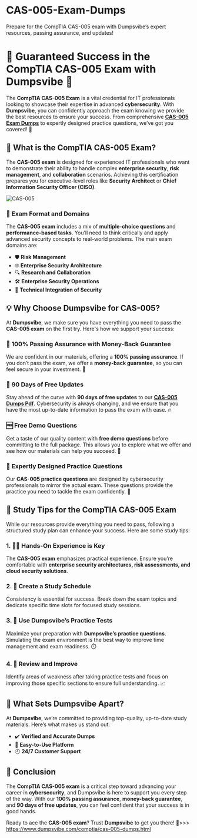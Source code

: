# CAS-005-Exam-Dumps
Prepare for the CompTIA CAS-005 exam with Dumpsvibe’s expert resources, passing assurance, and updates!
# 🎯 Guaranteed Success in the CompTIA CAS-005 Exam with Dumpsvibe 💼

The **CompTIA CAS-005 Exam** is a vital credential for IT professionals looking to showcase their expertise in advanced **cybersecurity**. With **Dumpsvibe**, you can confidently approach the exam knowing we provide the best resources to ensure your success. From comprehensive **[CAS-005 Exam Dumps](https://www.dumpsvibe.com/comptia/cas-005-dumps.html)** to expertly designed practice questions, we’ve got you covered! 🚀

## 📘 What is the CompTIA CAS-005 Exam?

The **CAS-005 exam** is designed for experienced IT professionals who want to demonstrate their ability to handle complex **enterprise security**, **risk management**, and **collaboration** scenarios. Achieving this certification prepares you for executive-level roles like **Security Architect** or **Chief Information Security Officer (CISO)**.

![CAS-005](https://github.com/user-attachments/assets/89d208f9-7209-4baa-9957-ca9a69b9cc21)


### 📝 Exam Format and Domains

The **CAS-005 exam** includes a mix of **multiple-choice questions** and **performance-based tasks**. You’ll need to think critically and apply advanced security concepts to real-world problems. The main exam domains are:

- 🛡️ **Risk Management**
- 🌐 **Enterprise Security Architecture**
- 🔍 **Research and Collaboration**
- 🛠️ **Enterprise Security Operations**
- 🔐 **Technical Integration of Security**

## 💡 Why Choose Dumpsvibe for CAS-005?

At **Dumpsvibe**, we make sure you have everything you need to pass the **CAS-005 exam** on the first try. Here's how we support your success:

### 🎯 **100% Passing Assurance with Money-Back Guarantee**

We are confident in our materials, offering a **100% passing assurance**. If you don’t pass the exam, we offer a **money-back guarantee**, so you can feel secure in your investment. 💸

### 🔄 **90 Days of Free Updates**

Stay ahead of the curve with **90 days of free updates** to our **[CAS-005 Dumps Pdf](https://www.dumpsvibe.com/comptia/cas-005-dumps.html)**. Cybersecurity is always changing, and we ensure that you have the most up-to-date information to pass the exam with ease. 🔥

### 🆓 **Free Demo Questions**

Get a taste of our quality content with **free demo questions** before committing to the full package. This allows you to explore what we offer and see how our materials can help you succeed. 🎁

### 💪 **Expertly Designed Practice Questions**

Our **CAS-005 practice questions** are designed by cybersecurity professionals to mirror the actual exam. These questions provide the practice you need to tackle the exam confidently. 📝

## 📝 Study Tips for the CompTIA CAS-005 Exam

While our resources provide everything you need to pass, following a structured study plan can enhance your success. Here are some study tips:

### 1. 🧑‍💻 **Hands-On Experience is Key**

The **CAS-005 exam** emphasizes practical experience. Ensure you’re comfortable with **enterprise security architectures, risk assessments, and cloud security solutions**.

### 2. 📅 **Create a Study Schedule**

Consistency is essential for success. Break down the exam topics and dedicate specific time slots for focused study sessions.

### 3. 🎯 **Use Dumpsvibe’s Practice Tests**

Maximize your preparation with **Dumpsvibe’s practice questions**. Simulating the exam environment is the best way to improve time management and exam readiness. ⏱️

### 4. 🔄 **Review and Improve**

Identify areas of weakness after taking practice tests and focus on improving those specific sections to ensure full understanding. 📈

## 🚀 What Sets Dumpsvibe Apart?

At **Dumpsvibe**, we’re committed to providing top-quality, up-to-date study materials. Here’s what makes us stand out:

- ✔️ **Verified and Accurate Dumps**
- 🌟 **Easy-to-Use Platform**
- 🕘 **24/7 Customer Support**

## 💼 Conclusion

The **CompTIA CAS-005 exam** is a critical step toward advancing your career in **cybersecurity**, and Dumpsvibe is here to support you every step of the way. With our **100% passing assurance**, **money-back guarantee**, and **90 days of free updates**, you can feel confident that your success is in good hands.

Ready to ace the **CAS-005 exam**? Trust **Dumpsvibe** to get you there! 🏅>>> https://www.dumpsvibe.com/comptia/cas-005-dumps.html

